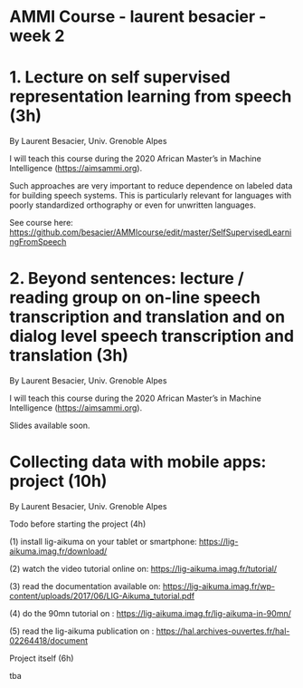 # AMMI Course - laurent besacier - week 2

# 1. Lecture on self supervised representation learning from speech (3h)

By Laurent Besacier, Univ. Grenoble Alpes

I will teach this course during the 2020 African Master’s in Machine Intelligence (https://aimsammi.org). 

Such approaches are very important to reduce dependence on labeled data for building speech systems. This is particularly relevant for languages with poorly standardized orthography or even for unwritten languages. 

See course here: https://github.com/besacier/AMMIcourse/edit/master/SelfSupervisedLearningFromSpeech

# 2. Beyond sentences: lecture / reading group on on-line speech transcription and translation and on dialog level speech transcription and translation (3h)

By Laurent Besacier, Univ. Grenoble Alpes

I will teach this course during the 2020 African Master’s in Machine Intelligence (https://aimsammi.org). 

Slides available soon.

# Collecting data with mobile apps: project (10h)

By Laurent Besacier, Univ. Grenoble Alpes

Todo before starting the project (4h)

(1) install lig-aikuma on your tablet or smartphone: https://lig-aikuma.imag.fr/download/

(2) watch the video tutorial online on: https://lig-aikuma.imag.fr/tutorial/
 
(3) read the documentation available on: https://lig-aikuma.imag.fr/wp-content/uploads/2017/06/LIG-Aikuma_tutorial.pdf

(4) do the 90mn tutorial on : https://lig-aikuma.imag.fr/lig-aikuma-in-90mn/ 

(5) read the lig-aikuma publication on : https://hal.archives-ouvertes.fr/hal-02264418/document 

Project itself (6h)

tba
 







